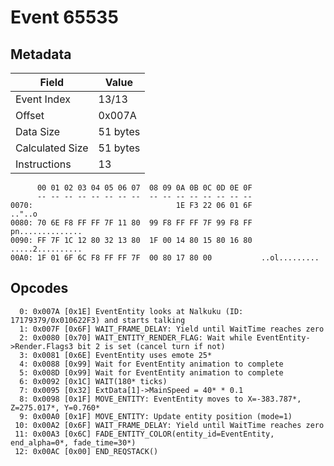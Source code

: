 # Event 65535

## Metadata

| Field           | Value    |
|-----------------|----------|
| Event Index     | 13/13    |
| Offset          | 0x007A   |
| Data Size       | 51 bytes |
| Calculated Size | 51 bytes |
| Instructions    | 13       |

```
      00 01 02 03 04 05 06 07  08 09 0A 0B 0C 0D 0E 0F
      -- -- -- -- -- -- -- --  -- -- -- -- -- -- -- --
0070:                                1E F3 22 06 01 6F            .."..o
0080: 70 6E F8 FF FF 7F 11 80  99 F8 FF FF 7F 99 F8 FF  pn..............
0090: FF 7F 1C 12 80 32 13 80  1F 00 14 80 15 80 16 80  .....2..........
00A0: 1F 01 6F 6C F8 FF FF 7F  00 80 17 80 00           ..ol.........   
```

## Opcodes

```
  0: 0x007A [0x1E] EventEntity looks at Nalkuku (ID: 17179379/0x010622F3) and starts talking
  1: 0x007F [0x6F] WAIT_FRAME_DELAY: Yield until WaitTime reaches zero
  2: 0x0080 [0x70] WAIT_ENTITY_RENDER_FLAG: Wait while EventEntity->Render.Flags3 bit 2 is set (cancel turn if not)
  3: 0x0081 [0x6E] EventEntity uses emote 25*
  4: 0x0088 [0x99] Wait for EventEntity animation to complete
  5: 0x008D [0x99] Wait for EventEntity animation to complete
  6: 0x0092 [0x1C] WAIT(180* ticks)
  7: 0x0095 [0x32] ExtData[1]->MainSpeed = 40* * 0.1
  8: 0x0098 [0x1F] MOVE_ENTITY: EventEntity moves to X=-383.787*, Z=275.017*, Y=0.760*
  9: 0x00A0 [0x1F] MOVE_ENTITY: Update entity position (mode=1)
 10: 0x00A2 [0x6F] WAIT_FRAME_DELAY: Yield until WaitTime reaches zero
 11: 0x00A3 [0x6C] FADE_ENTITY_COLOR(entity_id=EventEntity, end_alpha=0*, fade_time=30*)
 12: 0x00AC [0x00] END_REQSTACK()
```
